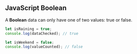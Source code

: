 ## JavaScript Boolean

A **Boolean** data can only have one of two values: true or false.

```js
let isRaining = true;
console.log(dataChecked); // true

let isWeekend = false;
console.log(valueCounted); // false
```

